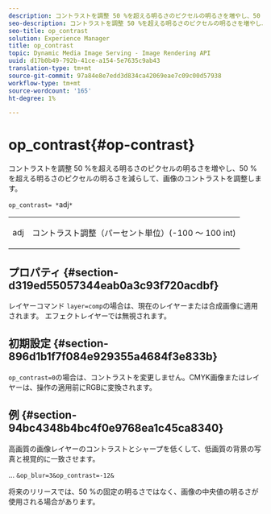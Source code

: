 ```yaml
---
description: コントラストを調整 50 %を超える明るさのピクセルの明るさを増やし、50 %を超える明るさのピクセルの明るさを減らして、画像のコントラストを調整します。
seo-description: コントラストを調整 50 %を超える明るさのピクセルの明るさを増やし、50 %を超える明るさのピクセルの明るさを減らして、画像のコントラストを調整します。
seo-title: op_contrast
solution: Experience Manager
title: op_contrast
topic: Dynamic Media Image Serving - Image Rendering API
uuid: d17b0b49-792b-41ce-a154-5e7635c9ab43
translation-type: tm+mt
source-git-commit: 97a84e8e7edd3d834ca42069eae7c09c00d57938
workflow-type: tm+mt
source-wordcount: '165'
ht-degree: 1%

---
```



# op_contrast{#op-contrast}

コントラストを調整 50 %を超える明るさのピクセルの明るさを増やし、50 %を超える明るさのピクセルの明るさを減らして、画像のコントラストを調整します。

`op_contrast= *`adj`*`

<table id="simpletable_8246802C74424A68A7A2EA5B50A89D42"> 
 <tr class="strow"> 
  <td class="stentry"> <p><span class="varname"> adj</span> </p> </td> 
  <td class="stentry"> <p>コントラスト調整（パーセント単位）(-100 ～ 100 int) </p></td> 
 </tr> 
</table>

## プロパティ {#section-d319ed55057344eab0a3c93f720acdbf}

レイヤーコマンド `layer=comp`の場合は、現在のレイヤーまたは合成画像に適用されます。 エフェクトレイヤーでは無視されます。

## 初期設定 {#section-896d1b1f7f084e929355a4684f3e833b}

`op_contrast=0`の場合は、コントラストを変更しません。CMYK画像またはレイヤーは、操作の適用前にRGBに変換されます。

## 例 {#section-94bc4348b4bc4f0e9768ea1c45ca8340}

高画質の画像レイヤーのコントラストとシャープを低くして、低画質の背景の写真と視覚的に一致させます。

... `&op_blur=3&op_contrast=-12&`

将来のリリースでは、50 %の固定の明るさではなく、画像の中央値の明るさが使用される場合があります。
